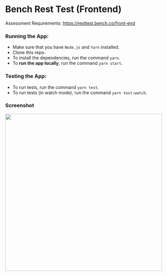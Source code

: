 # Bench Rest Test (Frontend)

Assessment Requirements: https://resttest.bench.co/front-end

### Running the App:
- Make sure that you have `Node.js` and `Yarn` installed.
- Clone this repo.
- To install the dependencies, run the command `yarn`.
- To **run the app locally**, run the command `yarn start`.

### Testing the App:
- To run tests, run the command `yarn test`.
- To run tests (in watch mode), run the command `yarn test:watch`.


### Screenshot
<img height="500px" src="https://user-images.githubusercontent.com/25351744/142301765-c3b404a4-21f3-4e82-8986-eb88fd9a65c0.png" />
